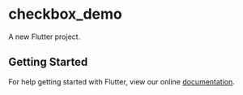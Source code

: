 # checkbox_demo

A new Flutter project.

## Getting Started

For help getting started with Flutter, view our online
[documentation](https://flutter.io/).
